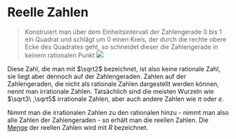 # Reelle Zahlen

> Konstruiert man über dem Einheitsintervall der Zahlengerade 0 bis 1 ein Quadrat und schlägt um 0 einen Kreis, der durch die rechte obere Ecke des Quadrates geht, so schneidet dieser die Zahlengerade in keinem rationalen Punkt
> ![](Reelle%20Zahlen.jpg)

Diese Zahl, die man mit $\sqrt2$ bezeichnet, ist also keine rationale Zahl, sie liegt aber dennoch auf der Zahlengeraden. Zahlen auf der Zahlengeraden, die nicht als rationale Zahlen dargestellt werden können, nennt man irrationale Zahlen. Tatsächlich sind die meisten Wurzeln wie $\sqrt3\ ,\sqrt5$  irrationale Zahlen, aber auch andere Zahlen wie $\pi$ oder $e$.

Nimmt man die irrationalen Zahlen zu den rationalen hinzu -  nimmt man also alle Zahlen der Zahlengeraden - so erhält man die reellen Zahlen.
Die [Menge](Mengen.md) der reellen Zahlen wird mit $R$ bezeichnet.